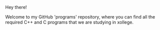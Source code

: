 Hey there!

Welcome to my GitHub 'programs' repository, where you can find all the required C++ and C programs that we are studying in xollege.
